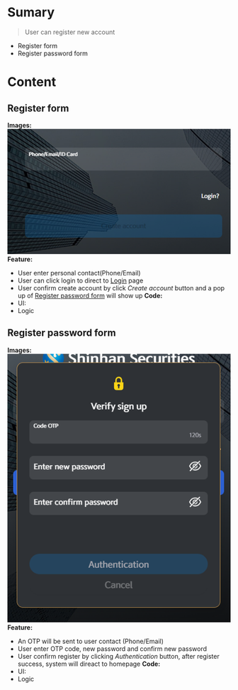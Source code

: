 # Sumary
> User can register new account
- Register form
- Register password form
# Content
## Register form
**Images:**
![](images/Register%20form.png)
**Feature:**
- User enter personal contact(Phone/Email)
- User can click login to direct to [Login](../Login/Login.md) page
- User confirm create account by click *Create account* button and a pop up of [Register password form](#Register%20password%20form) will show up
**Code:**
- UI:
- Logic
## Register password form
**Images:**
![](images/Register%20password%20form.png)
**Feature:**
- An OTP will be sent to user contact (Phone/Email)
- User enter OTP code, new password and confirm new password
- User confirm register by clicking *Authentication* button, after register success, system will direact to homepage
**Code:**
- UI:
- Logic